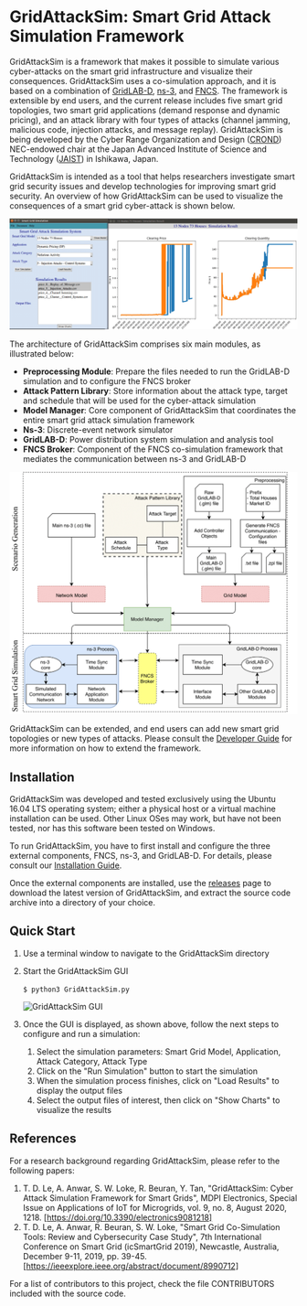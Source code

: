 
# GridAttackSim: Smart Grid Attack Simulation Framework

GridAttackSim is a framework that makes it possible to simulate
various cyber-attacks on the smart grid infrastructure and visualize
their consequences. GridAttackSim uses a co-simulation approach, and
it is based on a combination of [GridLAB-D](https://www.gridlabd.org),
[ns-3](https://www.nsnam.org), and
[FNCS](https://github.com/FNCS). The framework is extensible by end
users, and the current release includes five smart grid topologies,
two smart grid applications (demand response and dynamic pricing), and
an attack library with four types of attacks (channel jamming,
malicious code, injection attacks, and message replay). GridAttackSim
is being developed by the Cyber Range Organization and Design
([CROND](https://www.jaist.ac.jp/misc/crond/index-en.html))
NEC-endowed chair at the Japan Advanced Institute of Science and
Technology ([JAIST](https://www.jaist.ac.jp/english/)) in Ishikawa,
Japan.

GridAttackSim is intended as a tool that helps researchers investigate
smart grid security issues and develop technologies for improving
smart grid security. An overview of how GridAttackSim can be used to
visualize the consequences of a smart grid cyber-attack is shown
below.

![GridAttackSim Use](Figures/use_overview.png?raw=true "Overview of the GridAttackSim use")

The architecture of GridAttackSim comprises six main modules, as
illustrated below:
* **Preprocessing Module**: Prepare the files needed to run the
  GridLAB-D simulation and to configure the FNCS broker
* **Attack Pattern Library**: Store information about the attack type,
  target and schedule that will be used for the cyber-attack
  simulation
* **Model Manager**: Core component of GridAttackSim that coordinates
  the entire smart grid attack simulation framework
* **Ns-3**: Discrete-event network simulator
* **GridLAB-D**: Power distribution system simulation and analysis tool
* **FNCS Broker**: Component of the FNCS co-simulation framework that
  mediates the communication between ns-3 and GridLAB-D

![GridAttackSim Architecture](Figures/framework_architecture.png?raw=true "Architecture of the GridAttackSim framework")

GridAttackSim can be extended, and end users can add new smart grid
topologies or new types of attacks. Please consult the [Developer
Guide](/developer_guide.md) for more information on how to extend the
framework.


## Installation

GridAttackSim was developed and tested exclusively using the Ubuntu
16.04 LTS operating system; either a physical host or a virtual
machine installation can be used. Other Linux OSes may work, but have
not been tested, nor has this software been tested on Windows.

To run GridAttackSim, you have to first install and configure the
three external components, FNCS, ns-3, and GridLAB-D. For details,
please consult our [Installation Guide](/installation_guide.md).

Once the external components are installed, use the
[releases](https://github.com/crond-jaist/GridAttackSim/releases) page
to download the latest version of GridAttackSim, and extract the
source code archive into a directory of your choice.


## Quick Start

1. Use a terminal window to navigate to the GridAttackSim directory

2. Start the GridAttackSim GUI

   ```$ python3 GridAttackSim.py```

   ![GridAttackSim GUI](Figures/gui_screenshot.png?raw=true "GridAttackSim GUI")

3. Once the GUI is displayed, as shown above, follow the next steps to
   configure and run a simulation:
   1. Select the simulation parameters: Smart Grid Model, Application,
      Attack Category, Attack Type
   2. Click on the "Run Simulation" button to start the simulation
   3. When the simulation process finishes, click on "Load Results" to
      display the output files
   4. Select the output files of interest, then click on "Show Charts" to
      visualize the results


## References

For a research background regarding GridAttackSim, please refer to the
following papers:
1. T. D. Le, A. Anwar, S. W. Loke, R. Beuran, Y. Tan, "GridAttackSim:
   Cyber Attack Simulation Framework for Smart Grids", MDPI
   Electronics, Special Issue on Applications of IoT for Microgrids,
   vol. 9, no. 8, August
   2020, 1218. [https://doi.org/10.3390/electronics9081218]
2. T. D. Le, A. Anwar, R. Beuran, S. W. Loke, "Smart Grid
   Co-Simulation Tools: Review and Cybersecurity Case Study", 7th
   International Conference on Smart Grid (icSmartGrid 2019),
   Newcastle, Australia, December 9-11, 2019,
   pp. 39-45. [https://ieeexplore.ieee.org/abstract/document/8990712]

For a list of contributors to this project, check the file
CONTRIBUTORS included with the source code.
